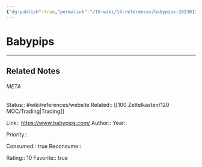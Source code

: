 ```yaml
---
{"dg-publish":true,"permalink":"/10-wiki/14-references/babypips-20230122084125/"}
---
```


# Babypips
---

## Related Notes




###### META
Status:: #wiki/references/website
Related:: [[100 Zettelkasten/120 MOC/Trading\|Trading]]

Link:: https://www.babypips.com/
Author:: 
Year:: 

Priority:: 

Consumed:: true
Reconsume:: 

Rating:: 10
Favorite:: true

